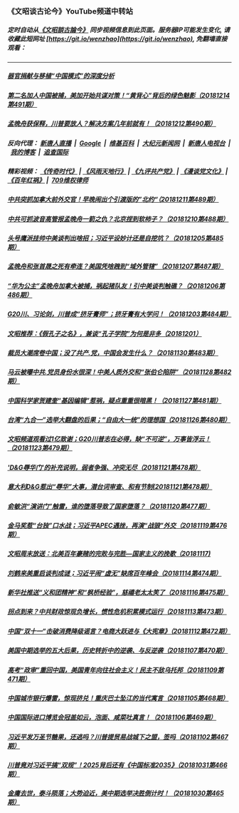 ### 《文昭谈古论今》YouTube频道中转站
##### 定时自动从[《文昭談古論今》](https://www.youtube.com/channel/UCtAIPjABiQD3qjlEl1T5VpA) 同步视频信息到此页面。服务器IP可能发生变化, 请收藏此短网址 [https://git.io/wenzhao](https://git.io/wenzhao), 免翻墙直接观看：

---

##### <a href='http://45.76.194.182/wenzhao/link.121803.kA52M-Hxi9I.mp4.html'>器官捐献与移植“中国模式”的深度分析</a>
##### <a href='http://45.76.194.182/wenzhao/link.121803.7QQF0U4-NuQ.mp4.html'>第二名加人中国被捕，美加开始共谋对策！“黄背心”背后的绿色魅影（20181214第491期）</a>
##### <a href='http://45.76.194.182/wenzhao/link.121803.SgJ_sJ2y6t4.mp4.html'>孟晚舟获保释，川普要放人？解决方案几年前就有！（20181212第490期）</a>
##### 反向代理： [新唐人直播](http://45.76.194.182) &nbsp;|&nbsp; [Google](http://45.76.194.182:8888/search?q=425事件) &nbsp;|&nbsp; [维基百科](http://45.76.194.182:8100/wiki/喬高-麥塔斯調查報告) &nbsp;|&nbsp; [大纪元新闻网](http://45.76.194.182:10080) &nbsp;|&nbsp; [新唐人电视台](http://45.76.194.182:8000) &nbsp;|&nbsp; [我的博客](http://45.76.194.182:10000/) &nbsp;|&nbsp; [追查国际](http://45.76.194.182:10010)
##### 精彩视频： [《传奇时代》](http://45.76.194.182:10000/videos/legend/) | [《风雨天地行》](http://45.76.194.182:10000/videos/fytdx/) | [《九评共产党》](http://45.76.194.182:10000/videos/jiuping/) | [《漫谈党文化》](http://45.76.194.182:10000/videos/mtdwh/) | [《百年红祸》](http://45.76.194.182:10000/videos/bnhh) |&nbsp; [709维权律师](http://45.76.194.182:10000/videos/709/)
##### <a href='http://45.76.194.182/wenzhao/link.121803.mAgAX3tAvCM.mp4.html'>中共突抓加拿大前外交官！早晚闹出个引渡版的”北约“（20181211第489期）</a>
##### <a href='http://45.76.194.182/wenzhao/link.121803.njjtf5YTCdM.mp4.html'>中共可抓波音高管报孟晚舟一箭之仇？北京捏到软柿子？（20181210第488期）</a>
##### <a href='http://45.76.194.182/wenzhao/link.121803.RH6wVyLWL34.mp4.html'>头号鹰派挂帅中美谈判出啥招；习近平设妙计还是自挖坑？（20181205第485期）</a>
##### <a href='http://45.76.194.182/wenzhao/link.121803.q2IlzUiBNhI.mp4.html'>孟晚舟和张首晟之死有牵连？美国凭啥跩到“域外管辖”（20181207第487期）</a>
##### <a href='http://45.76.194.182/wenzhao/link.121803.4JkhjfYVo_g.mp4.html'>“华为公主”孟晚舟加拿大被捕，祸起猪队友！引中美谈判触礁？（20181206第486期）</a>
##### <a href='http://45.76.194.182/wenzhao/link.121803.56hdmQXDUZM.mp4.html'>G20川、习论剑，川普成“挤牙膏师”；挤牙膏有大学问！（20181203第484期）</a>
##### <a href='http://45.76.194.182/wenzhao/link.121803.04jXAyEJ0vM.mp4.html'>文昭推荐：《假孔子之名》，兼谈“孔子学院”为何是非多（20181201）</a>
##### <a href='http://45.76.194.182/wenzhao/link.121803.lBfWco_63kI.mp4.html'>裁员大潮席卷中国；没了共产.党，中国会发生什么？（20181130第483期）</a>
##### <a href='http://45.76.194.182/wenzhao/link.121803.ReqJ4Aixq70.mp4.html'>马云被曝中共.党员身份水很深！中美人质外交和“张伯仑陷阱”（20181128第482期）</a>
##### <a href='http://45.76.194.182/wenzhao/link.121803.-EcCYS1eIEg.mp4.html'>中国科学家贺建奎“基因编辑”惹祸，疑点重重很暗黑！（20181127第481期）</a>
##### <a href='http://45.76.194.182/wenzhao/link.121803.hbu_dBDq03k.mp4.html'>台湾“九合一”选举大翻盘的后果；“自由大一统”的理想国（20181126第480期）</a>
##### <a href='http://45.76.194.182/wenzhao/link.121803.7N8EZXrfWnk.mp4.html'>文昭频道观看过1亿致谢；G20川普志在必得，缺“不可逆”，万事皆浮云！（20181123第479期）</a>
##### <a href='http://45.76.194.182/wenzhao/link.121803.XLYcfHECfg8.mp4.html'>'D&G辱华门'的补充说明，弱者争强、冲突无尽（20181121第478期）</a>
##### <a href='http://45.76.194.182/wenzhao/link.121803.yfLZt3EvoB8.mp4.html'>意大利D&G惹出“辱华”大事，潜台词审查、和有节制(20181121第478期）</a>
##### <a href='http://45.76.194.182/wenzhao/link.121803.pHQtPRawo3A.mp4.html'>俞敏洪“演讲门”触雷，谁的堕落导致了国家堕落？（20181120第477期）</a>
##### <a href='http://45.76.194.182/wenzhao/link.121803.CY_r2ORaxtQ.mp4.html'>金马奖惹“台独”口水战；习近平APEC遇挫，再演“战狼”外交（20181119第476期）</a>
##### <a href='http://45.76.194.182/wenzhao/link.121803.ZWVOieDirlY.mp4.html'>文昭周末放送：北美百年豪赌的完败与完胜—国家主义的挽歌（20181117)</a>
##### <a href='http://45.76.194.182/wenzhao/link.121803.96FbCATXapA.mp4.html'>刘鹤来美重启谈判成谜；习近平闹“虚无”缺席百年峰会（20181114第474期）</a>
##### <a href='http://45.76.194.182/wenzhao/link.121803.q275OfNFh5c.mp4.html'>新华社推送“义和团精神”和“枫桥经验”，慈禧老太太笑了（20181116第475期）</a>
##### <a href='http://45.76.194.182/wenzhao/link.121803.i_YNugIc8WA.mp4.html'>拐点到来？中共财政惊现负增长，惯性危机积累模式运行（20181113第473期）</a>
##### <a href='http://45.76.194.182/wenzhao/link.121803.gx1j3BSMW7U.mp4.html'>中国“双十一”击破消费降级谣言？电商大跃进与《大宪章》（20181112第472期）</a>
##### <a href='http://45.76.194.182/wenzhao/link.121803.6NpskHY5_pQ.mp4.html'>美国中期选举的五大后果，历史转折中的逆袭、与反逆袭（20181107第470期）</a>
##### <a href='http://45.76.194.182/wenzhao/link.121803.Y5O4e_1Jxd4.mp4.html'>高考“政审”重回中国，美国青年向往社会主义！民主不敌乌托邦（20181109第471期）</a>
##### <a href='http://45.76.194.182/wenzhao/link.121803.EU2Ou4suvx4.mp4.html'>中国城市银行爆雷，惊现挤兑！重庆巴士坠江的当代寓言（20181105第468期）</a>
##### <a href='http://45.76.194.182/wenzhao/link.121803.Zzoay7NBJG4.mp4.html'>中国国际进口博览会冠盖如云，泡面、咸菜吐真言！（20181106第469期）</a>
##### <a href='http://45.76.194.182/wenzhao/link.121803.elJwu3l3BO0.mp4.html'>习近平发万圣节糖果，还逃吗？川普提贸易战城下之盟，签吗（20181102第467期）</a>
##### <a href='http://45.76.194.182/wenzhao/link.121803.X2eSXIXgWQw.mp4.html'>川普竟对习近平搞“双规”！2025背后还有《中国标准2035》（20181031第466期）</a>
##### <a href='http://45.76.194.182/wenzhao/link.121803.3WnHGojR8w4.mp4.html'>金庸去世，泰斗陨落；大势迫近，美中期选举决胜倒计时！（20181030第465期）</a>
